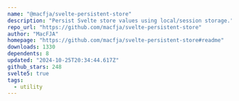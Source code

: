 ```yaml
---
name: "@macfja/svelte-persistent-store"
description: "Persist Svelte store values using local/session storage."
repo_url: "https://github.com/macfja/svelte-persistent-store"
author: "MacFJA"
homepage: "https://github.com/macfja/svelte-persistent-store#readme"
downloads: 1330
dependents: 8
updated: "2024-10-25T20:34:44.617Z"
github_stars: 248
svelte5: true
tags: 
  - utility
---
```

